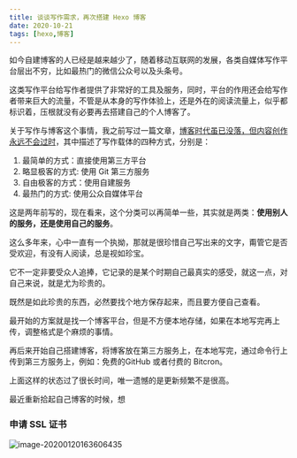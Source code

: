 ```yaml
---
title: 谈谈写作需求，再次搭建 Hexo 博客
date: 2020-10-21
tags: [hexo,博客]
---
```


如今自建博客的人已经是越来越少了，随着移动互联网的发展，各类自媒体写作平台层出不穷，比如最热门的微信公众号以及头条号。
<!-- more -->
这类写作平台给写作者提供了非常好的工具及服务，同时，平台的作用还会给写作者带来巨大的流量，不管是从本身的写作体验上，还是外在的阅读流量上，似乎都标识着，压根就没有必要再去搭建自己的个人博客了。

关于写作与博客这个事情，我之前写过一篇文章，[博客时代虽已没落，但内容创作永远不会过时](/2017/12/28/blog/)，其中描述了写作载体的四种方式，分别是：

1. 最简单的方式：直接使用第三方平台
2. 略显极客的方式: 使用 Git 第三方服务
3. 自由极客的方式：使用自建服务
4. 最热门的方式: 使用公众自媒体平台

这是两年前写的，现在看来，这个分类可以再简单一些，其实就是两类：**使用别人的服务，还是使用自己的服务**。

这么多年来，心中一直有一个执拗，那就是很珍惜自己写出来的文字，甭管它是否受欢迎，有没有人阅读，总是视如珍宝。

它不一定非要受众人追捧，它记录的是某个时期自己最真实的感受，就这一点，对自己来说，就是尤为珍贵的。

既然是如此珍贵的东西，必然要找个地方保存起来，而且要方便自己查看。

最开始的方案就是找一个博客平台，但是不方便本地存储，如果在本地写完再上传，调整格式是个麻烦的事情。

再后来开始自己搭建博客，将博客放在第三方服务上，在本地写完，通过命令行上传到第三方服务上，例如：免费的GitHub 或者付费的 Bitcron。

上面这样的状态过了很长时间，唯一遗憾的是更新频繁不是很高。

最近重新拾起自己博客的时候，想



### 申请 SSL 证书





![image-20200120163606435](./image-20200120163606435.png)